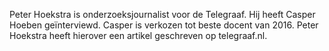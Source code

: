 Peter Hoekstra is onderzoeksjournalist voor de Telegraaf. Hij heeft Casper Hoeben geïnterviewd. Casper is verkozen tot beste docent van 2016. Peter Hoekstra heeft hierover een artikel geschreven op telegraaf.nl.
